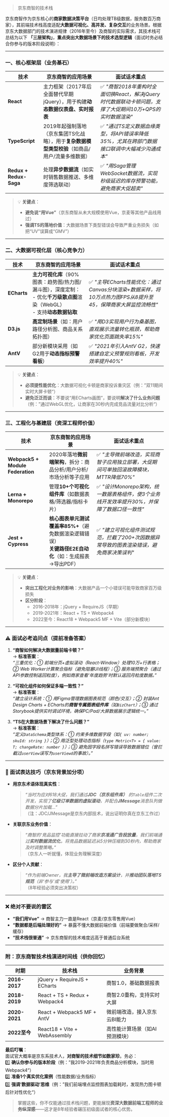 >京东商智的技术栈

京东商智作为京东核心的**商家数据决策平台**（日均处理TB级数据，服务数百万商家），其前端技术栈高度适配**大数据可视化、高并发、复杂交互**的业务场景。根据京东大数据部门的技术演进规律（2016年至今）及商智的实际需求，其技术栈可总结为以下 **「三层架构」**，**重点突出大数据场景下的技术选型逻辑**（面试时务必结合你参与的版本阶段说明）：

---

### **一、核心框架层（业务基石）**
| 技术                | 京东商智的应用场景                                                                 | **面试话术重点**                                                                 |
|---------------------|----------------------------------------------------------------------------------|-------------------------------------------------------------------------------|
| **React**           | 主力框架（2017年后全面替代早期jQuery），用于构建**动态数据仪表盘、实时报表**                      | ✅ *"商智2018年重构时全面切换React，解决jQuery时代数据联动卡顿问题，支撑了大促期间10万+QPS的实时数据渲染"* |
| **TypeScript**      | 2019年起强制落地（京东集团TS化战略），用于**复杂数据模型类型校验**（如商品/用户/流量多维数据）         | ✅ *"通过TS定义数据血缘类型，将API错误率降低35%，尤其在跨部门数据接口联调中大幅减少沟通成本"*             |
| **Redux + Redux-Saga** | 处理**异步数据流**（如实时销售数据推送、多维度筛选联动）                                          | ✅ *"用Saga管理WebSocket数据流，实现秒级延迟的库存预警功能，避免商家大促超卖"*                      |

> 💡 **关键点**：  
> - **避免说“用Vue”**（京东商智从未大规模使用Vue，京麦等其他产品线用过）  
> - **强调TS的落地价值**：大数据场景下类型错误会导致严重业务损失（如把“UV”误算成“GMV”）

---

### **二、大数据可视化层（核心竞争力）**
| 技术          | 京东商智的应用场景                                                                        | **面试话术重点**                                                           |
| ----------- | -------------------------------------------------------------------------------- | -------------------------------------------------------------------- |
| **ECharts** | **主力可视化库**（90%图表：趋势图/热力图/漏斗图），深度定制：<br>- 优化**千万级散点图**渲染（WebGL）<br>- 支持**动态数据钻取** | ✅ *"主导ECharts性能优化：通过Canvas分块渲染+数据采样，将10万点热力图FPS从8提升至45，保障商家大屏监控流畅性"* |
| **D3.js**   | **高定制场景**（如：用户路径分析图、商品关系拓扑图）                                                     | ✅ *"用D3实现用户行为桑基图，直观展示流量转化瓶颈，帮助商家优化页面跳失率15%"*                         |
| **AntV**    | 部分新模块采用（如G2用于**动态指标预警看板**）                                                       | ✅ *"2021年引入AntV G2，快速搭建自定义预警规则看板，开发效率提升40%"*                         |

> 💡 **关键点**：  
> - **必须提性能优化**：大数据可视化卡顿是商家投诉重灾区（例：”双11期间实时大屏卡顿“）  
> - **避免泛泛而谈**：不要说“用ECharts画图”，要说明**解决了什么业务问题**（例：”通过WebGL优化，让商家在30秒内完成竞品流量对比分析“）

---

### **三、工程化与基建层（资深工程师价值）**
| 技术                | 京东商智的应用场景                                                                 | **面试话术重点**                                                                 |
|---------------------|----------------------------------------------------------------------------------|-------------------------------------------------------------------------------|
| **Webpack5 + Module Federation** | 2020年落地**微前端架构**，拆分：商品分析/用户分析/市场分析等子应用                                | ✅ *"主导微前端改造，实现商智子应用独立部署，大促期间可单独回滚故障模块，MTTR降低70%"*                |
| **Lerna + Monorepo** | 管理**10+个可视化组件库**（如数据表格/筛选器/指标卡片）                                         | ✅ *"设计Monorepo架构，统一数据表格组件，使3个业务线开发效率提升30%，并保障了数据口径一致性"*           |
| **Jest + Cypress**  | **核心图表单元测试覆盖率85%+**（避免数据渲染逻辑错误）<br>**关键路径E2E自动化**（如：生成报表→导出PDF） | ✅ *"建立可视化组件测试规范，拦截了200+次因数据异常导致的图表渲染错误，避免商家决策误判"*                |

> 💡 **关键点**：  
> - **突出工程化对业务的影响**：大数据产品一个小错误可能导致商家百万级损失  
> - **区分阶段**：  
>   - 2016-2018年：jQuery + RequireJS（早期）  
>   - 2019-2021年：React + TS + Webpack4  
>   - 2022至今：React18 + Webpack5 MF + Vite（部分新模块）

---

### ⚠️ 面试必考追问点（提前准备答案）
1. **“商智如何解决大数据量前端卡顿？”**  
   → **标准答案**：  
   *“三重优化：① 前端分页+虚拟滚动（React-Window）处理10万+行表格；② Web Worker计算聚合指标（避免阻塞UI线程）；③ 服务端预聚合（通过API参数控制返回粒度），例如商家查看‘年度趋势’时默认返回月粒度数据。”*

2. **“可视化组件如何保证多端一致性？”**  
   → **标准答案**：  
   *“建立设计系统：① 用Figma管理数据图表规范（颜色/交互）；② 封装Ant Design Charts + ECharts的**商智专属图表组件库**（如`BizChart`）；③ 通过Storybook提供实时调试环境，确保PC/Pad/大屏数据展示逻辑统一。”*

3. **“TS在大数据场景下解决了什么问题？”**  
   → **标准答案**：  
   *“定义`DataSchema`类型体系：① 约束多维数据字段（如`{ uv: number; skuId: string }`）；② 用泛型处理动态指标（`type Metric<T> = { value: T; changeRate: number }`）；③ 避免因字段名拼写错误导致数据错位（曾拦截过`userView`误写为`userViewd`的事故）。”*

---

### 📌 面试表达技巧（京东背景加分项）
- **用京东术语体现真实性**：  
  > *“当时为应对618大促，我们通过**JDC（京东组件库）** 的`Table`组件二次开发，实现了**亿级订单数据的虚拟滚动**，并配合**JMessage**消息队列做数据分片加载...”*  
  （注：JDC/JMessage是京东内部技术，说出证明你真在京东工作过）

- **关联京东业务价值**：  
  > *“商智的‘竞品监控’功能直接拉动了商家**京准通广告投放量**，我们前端通过**实时数据流优化**，将竞品数据延迟从5分钟压缩到30秒内，帮助商家及时调整策略。”*  
  （京东人一听就懂，体现业务理解深度）

- **区分个人贡献**：  
  > *“作为前端Owner，我**主导了微前端改造方案设计**，并**推动团队落地TS规范**（非‘参与’或‘使用’）。”*  
  （8年经验必须突出决策权）

---

### ❌ 绝对不要说的雷区
- **“我们用Vue”** → 商智主力一直是React（京麦/京东零售用Vue）  
- **“数据都是后端处理好的”** → 暴露不懂大数据前端价值（前端要做聚合/采样/缓存）  
- **“技术栈很普通”** → 京东商智的技术难度远高于普通后台系统  

---

### 附：京东商智技术栈演进时间线（供你回忆）
| 时期       | 技术栈                     | 业务背景                     |
|------------|----------------------------|------------------------------|
| **2016-2017** | jQuery + RequireJS + ECharts | 商智1.0，基础数据报表          |
| **2018-2019** | React + TS + Redux + Webpack4 | 商智2.0重构，支持实时大屏       |
| **2020-2021** | React + Webpack5 MF + AntV | 微前端改造，接入京东云BI能力    |
| **2022至今**  | React18 + Vite + WebAssembly | 高性能计算场景（如AI预测模块）  |

**最后叮嘱**：  
面试官大概率是京东系技术人，**对商智的技术细节如数家珍**。务必：  
1️⃣ **确认你参与的版本阶段**（例：”我2019-2021年负责商品分析模块，当时用Webpack4“）  
2️⃣ **准备1个真实优化案例**（性能数据/业务指标）  
3️⃣ **强调‘数据驱动’思维**（例：”我们前端埋点监控图表加载耗时，发现热力图卡顿后针对性优化“）  

> 掌握这些，你不仅能通过技术栈问题，更能展现**资深大数据前端工程师的业务纵深感**——这才是8年经验者碾压初级面试者的核心优势。